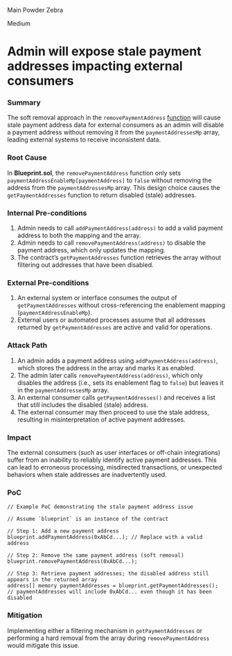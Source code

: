 Main Powder Zebra

Medium

# Admin will expose stale payment addresses impacting external consumers

### Summary

The soft removal approach in the `removePaymentAddress` [function](https://github.com/sherlock-audit/2025-03-crestal-network/blob/main/crestal-omni-contracts/src/Blueprint.sol#L74) will cause stale payment address data for external consumers as an admin will disable a payment address without removing it from the `paymentAddressesMp` array, leading external systems to receive inconsistent data.


### Root Cause

In **Blueprint.sol**, the `removePaymentAddress` function only sets `paymentAddressEnableMp[paymentAddress]` to `false` without removing the address from the `paymentAddressesMp` array. This design choice causes the `getPaymentAddresses` function to return disabled (stale) addresses.

### Internal Pre-conditions

1. Admin needs to call `addPaymentAddress(address)` to add a valid payment address to both the mapping and the array.  
2. Admin needs to call `removePaymentAddress(address)` to disable the payment address, which only updates the mapping.  
3. The contract’s `getPaymentAddresses` function retrieves the array without filtering out addresses that have been disabled.


### External Pre-conditions

1. An external system or interface consumes the output of `getPaymentAddresses` without cross-referencing the enablement mapping (`paymentAddressEnableMp`).  
2. External users or automated processes assume that all addresses returned by `getPaymentAddresses` are active and valid for operations.


### Attack Path

1. An admin adds a payment address using `addPaymentAddress(address)`, which stores the address in the array and marks it as enabled.  
2. The admin later calls `removePaymentAddress(address)`, which only disables the address (i.e., sets its enablement flag to `false`) but leaves it in the `paymentAddressesMp` array.  
3. An external consumer calls `getPaymentAddresses()` and receives a list that still includes the disabled (stale) address.  
4. The external consumer may then proceed to use the stale address, resulting in misinterpretation of active payment addresses.


### Impact

The external consumers (such as user interfaces or off-chain integrations) suffer from an inability to reliably identify active payment addresses. This can lead to erroneous processing, misdirected transactions, or unexpected behaviors when stale addresses are inadvertently used.


### PoC

```solidity
// Example PoC demonstrating the stale payment address issue

// Assume `blueprint` is an instance of the contract

// Step 1: Add a new payment address
blueprint.addPaymentAddress(0xAbCd...); // Replace with a valid address

// Step 2: Remove the same payment address (soft removal)
blueprint.removePaymentAddress(0xAbCd...);

// Step 3: Retrieve payment addresses; the disabled address still appears in the returned array
address[] memory paymentAddresses = blueprint.getPaymentAddresses();
// paymentAddresses will include 0xAbCd... even though it has been disabled
```


### Mitigation

Implementing either a filtering mechanism in `getPaymentAddresses` or performing a hard removal from the array during `removePaymentAddress` would mitigate this issue.
